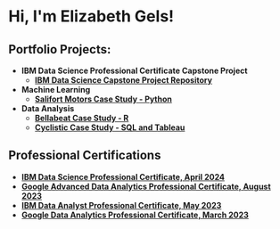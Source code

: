<h1>Hi, I'm Elizabeth Gels! </h1>

<h2>Portfolio Projects:</h2>


- <b>IBM Data Science Professional Certificate Capstone Project</b>
  - [<b>IBM Data Science Capstone Project Repository</b>](https://github.com/elgels/IBM-Data-Science-Capstone)
- <b>Machine Learning</b>
  - [<b>Salifort Motors Case Study - Python</b>](https://github.com/elgels/Salifort-Case-Study/blob/main/salifort-motors-case-study-python.ipynb)
- <b>Data Analysis</b>
  - [<b>Bellabeat Case Study - R</b>](https://github.com/elgels/Bellabeat-Case-Study/blob/main/Bellabeat-Copy-From-Kaggle.md) <b>
  - [Cyclistic Case Study - SQL and Tableau](https://www.kaggle.com/code/elizabethgels/cyclistic-case-study-sql-and-tableau?scriptVersionId=139552539) <b>
  
<h2>Professional Certifications</h2>

- [IBM Data Science Professional Certificate, April 2024](https://www.credly.com/badges/90032bbc-8b61-4302-a1aa-e55a24a4d27a/public_url)
- [Google Advanced Data Analytics Professional Certificate, August 2023](https://www.credly.com/badges/dbc5ef13-38af-4720-b070-12d9595c6baf/public_url)
- [IBM Data Analyst Professional Certificate, May 2023](https://www.credly.com/badges/87dd0204-13e1-46c7-a868-09450c71f91a/public_url)
- [Google Data Analytics Professional Certificate, March 2023](https://www.credly.com/badges/8b195947-9486-4e62-bc00-d016e374d081/public_url)
  

<!-- <h2> 🤳 Connect with me:</h2>

[<img align="left" alt="JoshMadakor | YouTube" width="22px" src="https://cdn.jsdelivr.net/npm/simple-icons@v3/icons/youtube.svg" />][youtube]
[<img align="left" alt="JoshMadakor | Twitter" width="22px" src="https://cdn.jsdelivr.net/npm/simple-icons@v3/icons/twitter.svg" />][twitter]
[<img align="left" alt="JoshMadakor | LinkedIn" width="22px" src="https://cdn.jsdelivr.net/npm/simple-icons@v3/icons/linkedin.svg" />][linkedin]
[<img align="left" alt="JoshMadakor | Instagram" width="22px" src="https://cdn.jsdelivr.net/npm/simple-icons@v3/icons/instagram.svg" />][instagram]

[twitter]: https://twitter.com/joshmadakor
[youtube]: https://www.youtube.com/c/joshmadakor
[instagram]: https://www.instagram.com/joshmadakor/
[linkedin]: https://linkedin.com/in/joshmadakor


**joshmadakor1/joshmadakor1** is a ✨ _special_ ✨ repository because its `README.md` (this file) appears on your GitHub profile.

Here are some ideas to get you started:

- 🔭 I’m currently working on ...
- 🌱 I’m currently learning ...
- 👯 I’m looking to collaborate on ...
- 🤔 I’m looking for help with ...
- 💬 Ask me about ...
- 📫 How to reach me: ...
- 😄 Pronouns: ...
- ⚡ Fun fact: ...
-->
